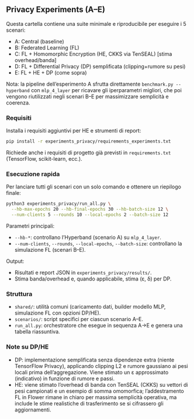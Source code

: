 ## Privacy Experiments (A–E)

Questa cartella contiene una suite minimale e riproducibile per eseguire i 5 scenari:

- A: Central (baseline)
- B: Federated Learning (FL)
- C: FL + Homomorphic Encryption (HE, CKKS via TenSEAL) [stima overhead/banda]
- D: FL + Differential Privacy (DP) semplificata (clipping+rumore su pesi)
- E: FL + HE + DP (come sopra)

Nota: la pipeline dell’esperimento A sfrutta direttamente `benchmark.py --hyperband` con `mlp_4_layer` per ricavare gli iperparametri migliori, che poi vengono riutilizzati negli scenari B–E per massimizzare semplicità e coerenza.

### Requisiti

Installa i requisiti aggiuntivi per HE e strumenti di report:

```bash
pip install -r experiments_privacy/requirements_experiments.txt
```

Richiede anche i requisiti di progetto già previsti in `requirements.txt` (TensorFlow, scikit-learn, ecc.).

### Esecuzione rapida

Per lanciare tutti gli scenari con un solo comando e ottenere un riepilogo finale:

```bash
python3 experiments_privacy/run_all.py \
  --hb-max-epochs 20 --hb-final-epochs 30 --hb-batch-size 12 \
  --num-clients 5 --rounds 10 --local-epochs 2 --batch-size 12
```

Parametri principali:
- `--hb-*`: controllano l’Hyperband (scenario A) su `mlp_4_layer`.
- `--num-clients`, `--rounds`, `--local-epochs`, `--batch-size`: controllano la simulazione FL (scenari B–E).

Output:
- Risultati e report JSON in `experiments_privacy/results/`.
- Stima banda/overhead e, quando applicabile, stima (ε, δ) per DP.

### Struttura

- `shared/`: utilità comuni (caricamento dati, builder modello MLP, simulazione FL con opzioni DP/HE).
- `scenarios/`: script specifici per ciascun scenario A–E.
- `run_all.py`: orchestratore che esegue in sequenza A→E e genera una tabella riassuntiva.

### Note su DP/HE

- DP: implementazione semplificata senza dipendenze extra (niente TensorFlow Privacy), applicando clipping L2 e rumore gaussiano ai pesi locali prima dell’aggregazione. Viene stimato un ε approssimato (indicativo) in funzione di rumore e passi.
- HE: viene stimato l’overhead di banda con TenSEAL (CKKS) su vettori di pesi campionati e un esempio di somma omomorfica; l’addestramento FL in Flower rimane in chiaro per massima semplicità operativa, ma include le stime realistiche di trasferimento se si cifrassero gli aggiornamenti.


